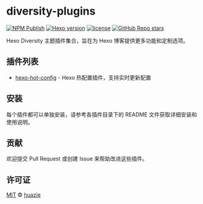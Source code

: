 # diversity-plugins
 [![NPM Publish](https://github.com/huazie/diversity-plugins/actions/workflows/npm-publish.yml/badge.svg)](https://github.com/huazie/diversity-plugins/actions/workflows/npm-publish.yml) [![Hexo version](https://img.shields.io/badge/hexo-%3E=5.3.0-blue?style=flat&logo=hexo)](https://hexo.io) [![license](https://img.shields.io/badge/license-MIT-orange)](https://github.com/huazie/diversity-plugins/blob/main/LICENSE) [![GitHub Repo stars](https://img.shields.io/github/stars/huazie/diversity-plugins?style=flat)](https://github.com/huazie/diversity-plugins/stargazers)

Hexo Diversity 主题插件集合，旨在为 Hexo 博客提供更多功能和定制选项。

## 插件列表

- [hexo-hot-config](./packages/hexo-hot-config/README.md)  - Hexo 热配置插件，支持实时更新配置

## 安装

每个插件都可以单独安装，请参考各插件目录下的 README 文件获取详细安装和使用说明。

## 贡献

欢迎提交 Pull Request 或创建 Issue 来帮助改进这些插件。

## 许可证

[MIT](LICENSE) © [huazie](https://github.com/huazie)